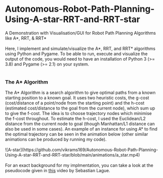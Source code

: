# Autonomous-Robot-Path-Planning-Using-A-star-RRT-and-RRT-star
A Demonstration with Visualisation/GUI for Robot Path Planning Algorithms like A*, RRT, &amp; RRT*
<br><br>
Here, I implement and simulate/visualize the A*, RRT, and RRT* algorithms using Python and Pygame. To be able to run, execute and visualize the output of the code, you would need to have an installation of Python 3 (>= 3.8) and Pygame (>= 2.1) on your system.
<br><br>
<h3>The A* Algorithm</h3>
The A* Algorithm is a search algorithm to give optimal paths from a known starting position to a known goal. It uses two heuristic costs, the g-cost (cost/distance of a point/node from the starting point) and the h-cost (estimated cost/distance to the goal from the current node), which sum up to give the f-cost. The idea is to choose trajectory nodes which minimise the f-cost throughout. To estimate the h-cost, I used the Euclidean/L2 distance from the current node to goal (though Manhattan/L1 distance can also be used in some cases). An example of an instance for using A* to find the optimal trajectory can be seen in the animation below (other similar animations can be produced by running my code).
<br><br>
![A-star](https://github.com/vikrams169/Autonomous-Robot-Path-Planning-Using-A-star-RRT-and-RRT-star/blob/main/animations/a_star.mp4)
<br><br>
For an exact background for my implmentation, you can take a look at the pseudocode given in <a href="https://www.youtube.com/watch?v=-L-WgKMFuhE">this</a> video by Sebastian Lague.
